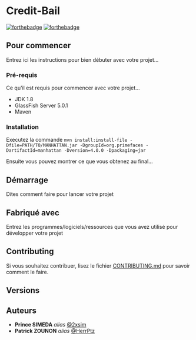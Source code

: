 # Credit-Bail

[![forthebadge](https://forthebadge.com/images/badges/built-by-developers.svg)](https://forthebadge.com)
[![forthebadge](https://forthebadge.com/images/badges/made-with-java.svg)](https://forthebadge.com)

## Pour commencer

Entrez ici les instructions pour bien débuter avec votre projet...

### Pré-requis

Ce qu'il est requis pour commencer avec votre projet...

- JDK 1.8
- GlassFish Server 5.0.1
- Maven

### Installation

Executez la commande `mvn install:install-file -Dfile=PATH/TO/MANHATTAN.jar -DgroupId=org.primefaces -DartifactId=manhattan -Dversion=4.0.0 -Dpackaging=jar`

Ensuite vous pouvez montrer ce que vous obtenez au final...

## Démarrage

Dites comment faire pour lancer votre projet

## Fabriqué avec

Entrez les programmes/logiciels/ressources que vous avez utilisé pour développer votre projet

## Contributing

Si vous souhaitez contribuer, lisez le fichier [CONTRIBUTING.md](https://example.org) pour savoir comment le faire.

## Versions

## Auteurs

- **Prince SIMEDA** _alias_ [@2xsim](https://github.com/2xsim)
- **Patrick ZOUNON** _alias_ [@HerrPtz](https://github.com/herrptz)
